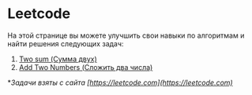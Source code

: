 # Leetcode

На этой странице вы можете улучшить свои навыки по алгоритмам и найти решения следующих задач:

1. [Two sum (Сумма двух)](https://github.com/slemeshaev/Leetcode/blob/main/1_Two_Sum/1_Two_sum.md)
1. [Add Two Numbers (Сложить два числа)](https://github.com/slemeshaev/Leetcode/blob/main/2_Add_Two_Numbers/2_Add_two_numbers.md)

**Задачи взяты с сайта [https://leetcode.com](https://leetcode.com)*
